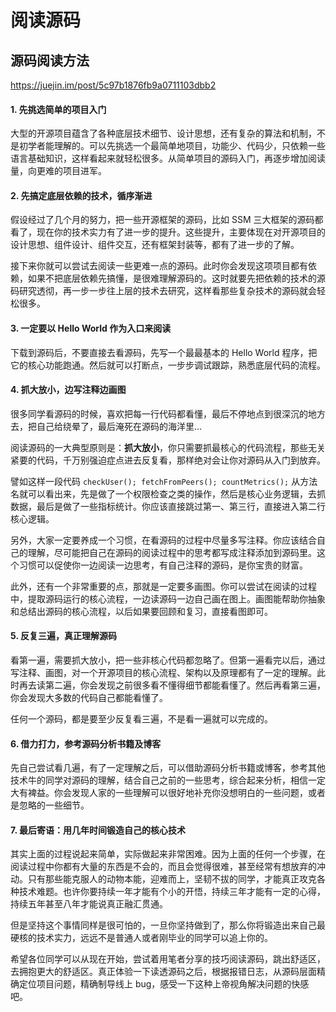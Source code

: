 # 阅读源码


## 源码阅读方法

https://juejin.im/post/5c97b1876fb9a0711103dbb2

#### 1. 先挑选简单的项目入门

大型的开源项目蕴含了各种底层技术细节、设计思想，还有复杂的算法和机制，不是初学者能理解的。可以先挑选一个最简单地项目，功能少、代码少，只依赖一些语言基础知识，这样看起来就轻松很多。从简单项目的源码入门，再逐步增加阅读量，向更难的项目进军。

#### 2. 先搞定底层依赖的技术，循序渐进

假设经过了几个月的努力，把一些开源框架的源码，比如 SSM 三大框架的源码都看了，现在你的技术实力有了进一步的提升。这些提升，主要体现在对开源项目的设计思想、组件设计、组件交互，还有框架封装等，都有了进一步的了解。

接下来你就可以尝试去阅读一些更难一点的源码。此时你会发现这项项目都有依赖，如果不把底层依赖先搞懂，是很难理解源码的。这时就要先把依赖的技术的源码研究透彻，再一步一步往上层的技术去研究，这样看那些复杂技术的源码就会轻松很多。

#### 3. 一定要以 Hello World 作为入口来阅读

下载到源码后，不要直接去看源码，先写一个最最基本的 Hello World 程序，把它的核心功能跑通。然后就可以打断点，一步步调试跟踪，熟悉底层代码的流程。

#### 4. 抓大放小，边写注释边画图

很多同学看源码的时候，喜欢把每一行代码都看懂，最后不停地点到很深沉的地方去，把自己给绕晕了，最后淹死在源码的海洋里...

阅读源码的一大典型原则是：**抓大放小**，你只需要抓最核心的代码流程，那些无关紧要的代码，千万别强迫症点进去反复看，那样绝对会让你对源码从入门到放弃。

譬如这样一段代码 `checkUser(); fetchFromPeers(); countMetrics();` 从方法名就可以看出来，先是做了一个权限检查之类的操作，然后是核心业务逻辑，去抓数据，最后是做了一些指标统计。你应该直接跳过第一、第三行，直接进入第二行核心逻辑。

另外，大家一定要养成一个习惯，在看源码的过程中尽量多写注释。你应该结合自己的理解，尽可能把自己在源码的阅读过程中的思考都写成注释添加到源码里。这个习惯可以促使你一边阅读一边思考，有自己注释的源码，是你宝贵的财富。

此外，还有一个非常重要的点，那就是一定要多画图。你可以尝试在阅读的过程中，提取源码运行的核心流程，一边读源码一边自己画在图上。画图能帮助你抽象和总结出源码的核心流程，以后如果要回顾和复习，直接看图即可。

#### 5. 反复三遍，真正理解源码

看第一遍，需要抓大放小，把一些非核心代码都忽略了。但第一遍看完以后，通过写注释、画图，对一个开源项目的核心流程、架构以及原理都有了一定的理解。此时再去读第二遍，你会发现之前很多看不懂得细节都能看懂了。然后再看第三遍，你会发现大多数的代码自己都能看懂了。

任何一个源码，都是要至少反复看三遍，不是看一遍就可以完成的。

#### 6. 借力打力，参考源码分析书籍及博客

先自己尝试看几遍，有了一定理解之后，可以借助源码分析书籍或博客，参考其他技术牛的同学对源码的理解，结合自己之前的一些思考，综合起来分析，相信一定大有裨益。你会发现人家的一些理解可以很好地补充你没想明白的一些问题，或者是忽略的一些细节。

#### 7. 最后寄语：用几年时间锻造自己的核心技术

其实上面的过程说起来简单，实际做起来非常困难。因为上面的任何一个步骤，在阅读过程中你都有大量的东西是不会的，而且会觉得很难，甚至经常有想放弃的冲动。只有那些能克服人的动物本能，迎难而上，坚韧不拔的同学，才能真正攻克各种技术难题。也许你要持续一年才能有个小的开悟，持续三年才能有一定的心得，持续五年甚至八年才能说真正融汇贯通。

但是坚持这个事情同样是很可怕的，一旦你坚持做到了，那么你将锻造出来自己最硬核的技术实力，远远不是普通人或者刚毕业的同学可以追上你的。

希望各位同学可以从现在开始，尝试着用笔者分享的技巧阅读源码，跳出舒适区，去拥抱更大的舒适区。真正体验一下读透源码之后，根据报错日志，从源码层面精确定位项目问题，精确制导线上 bug，感受一下这种上帝视角解决问题的快感吧。



